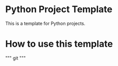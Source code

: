 # Python Project Template
This is a template for Python projects.

# How to use this template
"""
git 
"""